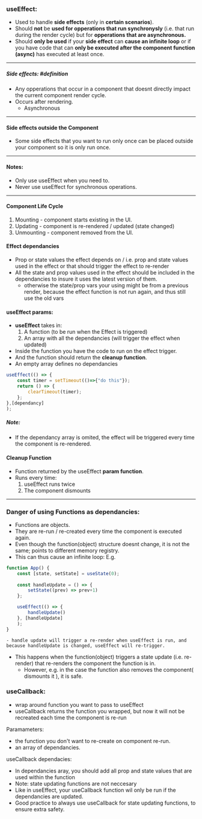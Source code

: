 ### useEffect:
- Used to handle **side effects** (only in **certain scenarios**).
- Should **not** be **used for opperations that run synchronysly** (i.e. that run during the render cycle) but for **opperations that are asynchronous.**
- Should **only be used** if your **side effect** can **cause an infinite loop** or if you have code that can **only be executed after the component function (async)** has executed at least once.
---
##### Side effects: #definition 
- Any opperations that occur in a component that doesnt directly impact the current component render cycle.
- Occurs after rendering. 
	- Asynchronous
---
#### Side effects outside the Component
- Some side effects that you want to run only once can be placed outside your component so it is only run once.
---
#### Notes:
- Only use useEffect when you need to.
- Never use useEffect for synchronous operations.
---
#### Component Life Cycle
1. Mounting - component starts existing in the UI.
2. Updating - component is re-rendered / updated (state changed)
3. Unmounting - component removed from the UI.

#### Effect dependancies
- Prop or state values the effect depends on / i.e. prop and state values used in the effect or that should trigger the effect to re-render
- All the state and prop values used in the effect should be included in the dependancies to insure it uses the latest version of them.
	- otherwise the state/prop vars your using might be from a previous render, because the effect function is not run again, and thus still use the old vars

#### useEffect params:
- **useEffect** takes in:
	1. A function (to be run when the Effect is triggered)
	2. An array with all the dependancies (will trigger the effect when updated)
- Inside the function you have the code to run on the effect trigger.
- And the function should return the **cleanup function**.
- An empty array defines no dependancies 
```jsx
useEffect(() => {
	const timer = setTimeout(()=>{"do this"});
	return () => {
		clearTimeout(timer);
	};
},[dependancy]
);
```
##### Note: 
- If the dependancy array is omited, the effect will be triggered every time the component is re-rendered.
#### Cleanup Function
- Function returned by the useEffect **param function**.
- Runs every time:
	1. useEffect runs twice
	2. The component dismounts

---
### Danger of using Functions as dependancies:
- Functions are objects.
- They are re-run / re-created every time the component is executed again.
- Even though the function(object) structure doesnt change, it is not the same; points to different memory registry.
- This can thus cause an infinite loop:
E.g.
```jsx
function App() {
	const [state, setState] = useState(0);
	
	const handleUpdate = () => {
		setState((prev) => prev+1)
	};

	useEffect(() => {
		handleUpdate()
	}, [handleUpdate]
	);
}
```
	- handle update will trigger a re-render when useEffect is run, and because handleUpdate is changed, useEffect will re-trigger.
- This happens when the function(object) triggers a state update (i.e. re-render) that  re-renders the component the function is in.
	- However, e.g. in the case the function also removes the component( dismounts it ), it is safe.

### useCallback:
- wrap around function you want to pass to useEffect
- useCallback returns the function you wrapped, but now it will not be recreated each time the component is re-run

Paramameters:
- the function you don't want to re-create on component re-run.
- an array of dependancies.

useCallback dependacies:
- In dependancies aray, you should add all prop and state values that are used within the function
- Note: state updating functions are not neccesary
- Like in useEffect, your useCallback function wil  only be run if the dependancies are updated.
- Good practice to always use useCallback for state updating functions, to ensure extra safety.